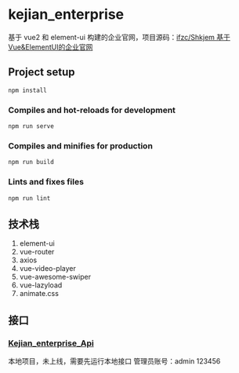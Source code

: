 # kejian_enterprise

基于 vue2 和 element-ui 构建的企业官网，项目源码：[ifzc/Shkjem 基于Vue&ElementUI的企业官网](https://github.com/ifzc/Shkjem)

## Project setup
```
npm install
```

### Compiles and hot-reloads for development
```
npm run serve
```

### Compiles and minifies for production
```
npm run build
```

### Lints and fixes files
```
npm run lint
```

## 技术栈

1. element-ui
2. vue-router
3. axios
4. vue-video-player
5. vue-awesome-swiper
6. vue-lazyload
7. animate.css

## 接口

### [Kejian_enterprise_Api](https://github.com/HZhertz/Kejian_enterprise_Api)

本地项目，未上线，需要先运行本地接口
管理员账号：admin 123456
